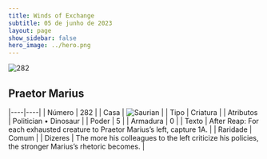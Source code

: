 ```yaml
---
title: Winds of Exchange
subtitle: 05 de junho de 2023
layout: page
show_sidebar: false
hero_image: ../hero.png
---
```


![282](https://mastervault-storage-prod.s3.amazonaws.com/media/card_front/en/600_282_5d6ee8d53aaa_en.png)


## Praetor Marius

|----|----|
| Número | 282 |
| Casa | ![Saurian](https://archonarcana.com/images/thumb/9/9e/Saurian_P.png/22px-Saurian_P.png "Sauro") |
| Tipo | Criatura |
| Atributos | Politician • Dinosaur |
| Poder | 5 |
| Armadura | 0 |
| Texto | After Reap: For each exhausted creature to Praetor Marius’s left, capture 1A.  |
| Raridade | Comum |
| Dizeres | The more his colleagues to the left criticize his policies, the stronger Marius’s rhetoric becomes. |
